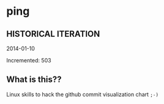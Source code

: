 # ping

## HISTORICAL ITERATION
2014-01-10

Incremented: 503

## What is this?? 
Linux skills to hack the github commit visualization chart `;-)`

